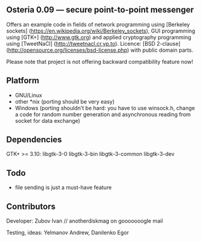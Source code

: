 ## Osteria 0.09 — secure point-to-point messenger
Offers an example code in fields of network programming using [Berkeley sockets] (https://en.wikipedia.org/wiki/Berkeley_sockets), GUI programming using [GTK+] (http://www.gtk.org) and applied cryptography programming using [TweetNaCl] (http://tweetnacl.cr.yp.to).
Licence: [BSD 2-clause] (http://opensource.org/licenses/bsd-license.php) with public domain parts.

Please note that project is not offering backward compatibility feature now!

## Platform
* GNU/Linux
* other *nix (porting should be very easy)
* Windows (porting shouldn't be hard: you have to use winsock.h, change a code for random number generation and asynchronous reading from socket for data exchange)

## Dependencies
GTK+ >= 3.10: libgtk-3-0 libgtk-3-bin libgtk-3-common libgtk-3-dev

## Todo
* file sending is just a must-have feature

## Contributors
Developer: Zubov Ivan // anotherdiskmag on gooooooogle mail

Testing, ideas: Yelmanov Andrew, Danilenko Egor
